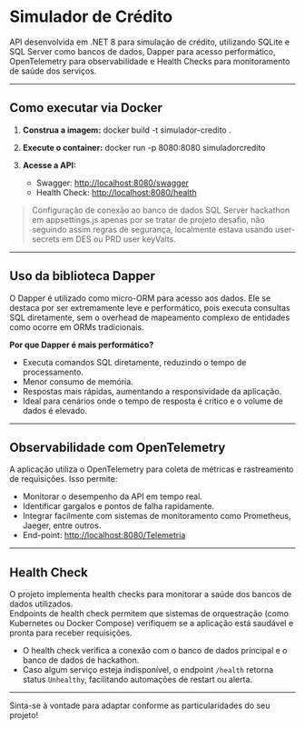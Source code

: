 # Simulador de Crédito

API desenvolvida em .NET 8 para simulação de crédito, utilizando SQLite e SQL Server como bancos de dados, Dapper para acesso performático, OpenTelemetry para observabilidade e Health Checks para monitoramento de saúde dos serviços.

---

## Como executar via Docker

1. **Construa a imagem:**
   docker build -t simulador-credito .

2. **Execute o container:**
   docker run -p 8080:8080 simuladorcredito


4. **Acesse a API:**
   - Swagger: [http://localhost:8080/swagger](http://localhost:8080/swagger)
   - Health Check: [http://localhost:8080/health](http://localhost:8080/health)

> Configuração de conexão ao banco de dados SQL Server hackathon em appsettings.js apenas por se tratar de projeto desafio, não seguindo assim regras de segurança, localmente estava usando user-secrets em DES ou PRD user keyValts.

---

## Uso da biblioteca Dapper

O Dapper é utilizado como micro-ORM para acesso aos dados. Ele se destaca por ser extremamente leve e performático, pois executa consultas SQL diretamente, sem o overhead de mapeamento complexo de entidades como ocorre em ORMs tradicionais.

**Por que Dapper é mais performático?**
- Executa comandos SQL diretamente, reduzindo o tempo de processamento.
- Menor consumo de memória.
- Respostas mais rápidas, aumentando a responsividade da aplicação.
- Ideal para cenários onde o tempo de resposta é crítico e o volume de dados é elevado.

---

## Observabilidade com OpenTelemetry

A aplicação utiliza o OpenTelemetry para coleta de métricas e rastreamento de requisições. Isso permite:
- Monitorar o desempenho da API em tempo real.
- Identificar gargalos e pontos de falha rapidamente.
- Integrar facilmente com sistemas de monitoramento como Prometheus, Jaeger, entre outros.
- End-point: [http://localhost:8080/Telemetria](http://localhost:8080/Telemetria)
---

## Health Check

O projeto implementa health checks para monitorar a saúde dos bancos de dados utilizados.  
Endpoints de health check permitem que sistemas de orquestração (como Kubernetes ou Docker Compose) verifiquem se a aplicação está saudável e pronta para receber requisições.

- O health check verifica a conexão com o banco de dados principal e o banco de dados de hackathon.
- Caso algum serviço esteja indisponível, o endpoint `/health` retorna status `Unhealthy`, facilitando automações de restart ou alerta.

---

Sinta-se à vontade para adaptar conforme as particularidades do seu projeto!

